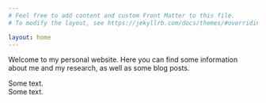 ```yaml
---
# Feel free to add content and custom Front Matter to this file.
# To modify the layout, see https://jekyllrb.com/docs/themes/#overriding-theme-defaults

layout: home
---
```

Welcome to my personal website. Here you can find some information about me and my research, as well as some blog posts.


<div class="row">
  <div class="column" markdown="1">
  Some text.
  </div>
  <div class="column" markdown="1">
  Some text.
  </div>
</div>



